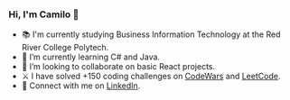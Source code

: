 ### Hi, I'm Camilo 👋

- 📚 I'm currently studying Business Information Technology at the Red River College Polytech.
- 🌱 I’m currently learning C# and Java.
- 👯 I’m looking to collaborate on basic React projects.
- ⚔ I have solved +150 coding challenges on [CodeWars](https://www.codewars.com/users/milolucero) and [LeetCode](https://leetcode.com/milolucero/).
- 📧 Connect with me on [LinkedIn](https://www.linkedin.com/in/milolucero/).
<!--- ⚡ Fun fact: ... --->

<!--- 
### Connect with me:
[<img src="https://raw.githubusercontent.com/simple-icons/simple-icons/0935b98d6b3791accd637d6a70b5fd3ec393711b/icons/linkedin.svg" width="30px">](https://www.linkedin.com/in/milolucero/)
--->
